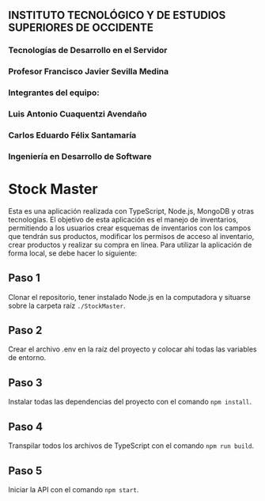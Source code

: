 
## INSTITUTO TECNOLÓGICO Y DE ESTUDIOS SUPERIORES DE OCCIDENTE
### Tecnologías de Desarrollo en el Servidor
### Profesor Francisco Javier Sevilla Medina
### Integrantes del equipo:
###     Luis Antonio Cuaquentzi Avendaño
###     Carlos Eduardo Félix Santamaría
### Ingeniería en Desarrollo de Software

# Stock Master
Esta es una aplicación realizada con TypeScript, Node.js, MongoDB y otras tecnologías. El objetivo de esta aplicación es el manejo de inventarios, permitiendo a los usuarios crear esquemas de inventarios con los campos que tendrán sus productos, modificar los permisos de acceso al inventario, crear productos y realizar su compra en línea.
Para utilizar la aplicación de forma local, se debe hacer lo siguiente:

## Paso 1
Clonar el repositorio, tener instalado Node.js en la computadora y situarse sobre la carpeta raíz `./StockMaster`.

## Paso 2
Crear el archivo .env en la raíz del proyecto y colocar ahí todas las variables de entorno.

## Paso 3
Instalar todas las dependencias del proyecto con el comando `npm install`.

## Paso 4
Transpilar todos los archivos de TypeScript con el comando `npm run build`.

## Paso 5
Iniciar la API con el comando `npm start`.

